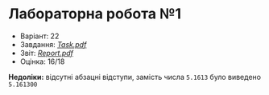 # Лабораторна робота №1

- Варіант: 22
- Завдання: [*Task.pdf*](./Task.pdf)
- Звіт: [*Report.pdf*](./Report.pdf)
- Оцінка: 16/18

**Недоліки:** відсутні абзацні відступи, замість числа `5.1613` було виведено `5.161300`